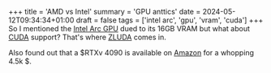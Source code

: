 +++
title = 'AMD vs Intel'
summary = 'GPU anttics'
date = 2024-05-12T09:34:34+01:00
draft = false
tags = ['intel arc', 'gpu', 'vram', 'cuda']
+++
So I mentioned the [Intel Arc GPU](https://www.intel.com.br/content/www/br/pt/products/details/discrete-gpus/arc.html) dued to its 16GB VRAM but what about [CUDA](https://en.wikipedia.org/wiki/CUDA) support? That's where [ZLUDA](https://github.com/vosen/ZLUDA) comes in.

Also found out that a $RTXv 4090 is available on [Amazon](https://www.amazon.com/Razer-Blade-Gaming-Laptop-i9-14900HX/dp/B0D21RBD4C/ref=sr_1_2?crid=3PFEIE88LLSKU&dib=eyJ2IjoiMSJ9.roffizXMrx1rOEqASsk2OjAGgZePkb03MQs1EzobF2XHEt6LbAXar5bwZ1T7rBsYMCpi69RuxX0Khcg8_rA7x8JApGJjfVfB7PB8vHAzoAZWpPwbF-ZaOLGPqR5ON7cv_BgBt3dl3XhXoZPB1ZElPh_2rvEdKL-dERkahYvzRxsBsKPEOXYbQ4xdNa2CP47enp-N96AdVyPU8UblMxHJMG68oFDi1Rnoq6EPnI0pAs4.CXnAN_pvaOsyf-aqHX6ZxcmLk-QgryHX7rrRRVkc1o0&dib_tag=se&keywords=rtx%2B3090%2Blaptop&qid=1715532061&sprefix=rtx%2B3090%2Blaptop%2Caps%2C250&sr=8-2&th=1) for a whopping 4.5k $.
